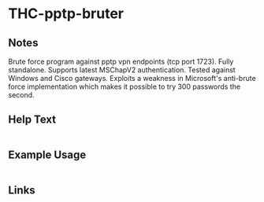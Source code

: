 # THC-pptp-bruter

Notes
-------
Brute force program against pptp vpn endpoints (tcp port 1723). Fully standalone. Supports latest MSChapV2 authentication. Tested against Windows and Cisco gateways. 
Exploits a weakness in Microsoft's anti-brute force implementation which makes it possible to try 300 passwords the second.


Help Text
-------
```

```

Example Usage
-------


```

```

Links
-------
